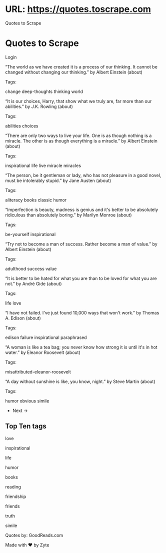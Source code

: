 # URL: https://quotes.toscrape.com



Quotes to Scrape



Quotes to Scrape
================


Login



“The world as we have created it is a process of our thinking. It cannot be changed without changing our thinking.”
by Albert Einstein
(about)

Tags:

change
deep-thoughts
thinking
world


“It is our choices, Harry, that show what we truly are, far more than our abilities.”
by J.K. Rowling
(about)

Tags:

abilities
choices


“There are only two ways to live your life. One is as though nothing is a miracle. The other is as though everything is a miracle.”
by Albert Einstein
(about)

Tags:

inspirational
life
live
miracle
miracles


“The person, be it gentleman or lady, who has not pleasure in a good novel, must be intolerably stupid.”
by Jane Austen
(about)

Tags:

aliteracy
books
classic
humor


“Imperfection is beauty, madness is genius and it's better to be absolutely ridiculous than absolutely boring.”
by Marilyn Monroe
(about)

Tags:

be-yourself
inspirational


“Try not to become a man of success. Rather become a man of value.”
by Albert Einstein
(about)

Tags:

adulthood
success
value


“It is better to be hated for what you are than to be loved for what you are not.”
by André Gide
(about)

Tags:

life
love


“I have not failed. I've just found 10,000 ways that won't work.”
by Thomas A. Edison
(about)

Tags:

edison
failure
inspirational
paraphrased


“A woman is like a tea bag; you never know how strong it is until it's in hot water.”
by Eleanor Roosevelt
(about)

Tags:

misattributed-eleanor-roosevelt


“A day without sunshine is like, you know, night.”
by Steve Martin
(about)

Tags:

humor
obvious
simile


* Next →


Top Ten tags
------------

love

inspirational

life

humor

books

reading

friendship

friends

truth

simile




Quotes by: GoodReads.com

Made with ❤ by Zyte



